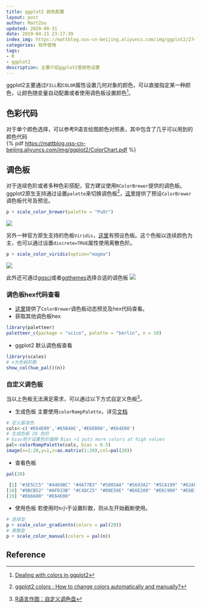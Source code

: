 ```yaml
---
title: ggplot2 颜色配置
layout: post
author: MattZou
updated: 2020-08-31
date: 2019-04-21 23:17:39
index_img: https://mattblog.oss-cn-beijing.aliyuncs.com/img/ggplot2/274-map-a-variable-to-ggplot2-scatterplot.png/bg
categories: 软件使用
tags:
- R
- ggplot2
description: 主要介绍ggplot2里颜色设置
---
```


ggplot2主要通过`FILL`和`COLOR`属性设置几何对象的颜色，可以直接指定某一种颜色，让颜色随变量自动配置或者使用调色板设置颜色[^1]。

## 色彩代码
对于单个颜色选择，可以参考R语言绘图颜色对照表，其中包含了几乎可以用到的颜色代码
<br>
{% pdf https://mattblog.oss-cn-beijing.aliyuncs.com/img/ggplot2/ColorChart.pdf %}
<br>

## 调色板
对于连续色阶或者多种色彩搭配，官方建议使用`RColorBrewer`提供的调色板。
ggplot2原生支持通过设置`palette`来切换调色板[^2]，[这里](https://www.r-graph-gallery.com/38-rcolorbrewers-palettes.html)提供了预设`ColorBrewer`调色板代号及预览。
``` r
p + scale_color_brewer(palette = "PuOr")
```
![](https://mattblog.oss-cn-beijing.aliyuncs.com/img/ggplot2/thecode-1.png/pic)

另外一种官方原生支持的色板`Viridis`，[这里](https://cran.r-project.org/web/packages/viridis/vignettes/intro-to-viridis.html)有预设色板。这个色板以连续颜色为主，也可以通过设置`discrete=TRUE`属性使用离散色阶。
``` r
p + scale_color_viridis(option="magma")
```
![](https://mattblog.oss-cn-beijing.aliyuncs.com/img/ggplot2/viridis.png/pic)

此外还可通过[ggsci](https://cran.r-project.org/web/packages/ggsci/vignettes/ggsci.html)或者[ggthemes](https://yutannihilation.github.io/allYourFigureAreBelongToUs/ggthemes/)选择合适的调色板
![](https://mattblog.oss-cn-beijing.aliyuncs.com/img/ggplot2/ggthemes-1.png/pic)

### 调色板hex代码查看
- [这里](https://colorbrewer2.org/#type=sequential&scheme=BuGn&n=3)提供了`ColorBrewer`调色板动态预览及hex代码查看。
- 获取其他调色板hex
``` r
library(paletteer)
paletteer_c(package = "scico", palette = "berlin", n = 10)
```
- ggplot2 默认调色板查看
``` r
library(scales) 
# n为色板阶数
show_col(hue_pal()(n))
```

### 自定义调色板
当以上色板无法满足需求，可以通过以下方式自定义色板[^3]。

- 生成色板
主要使用`colorRampPalette`，详见[文档](https://www.rdocumentation.org/packages/dichromat/versions/1.1/topics/colorRampPalette)
``` r
# 定义基准色
cols<-c('#E64E00','#65B48E','#E6EB00','#E64E00')
# 生成色板 20 色阶
# bias用于设置色阶偏移 Bias >1 puts more colors at high values
pal<-colorRampPalette(cols, bias = 0.5)
image(x=1:20,y=1,z=as.matrix(1:20),col=pal(20))
```
- 查看色板
``` r
pal(20)

 [1] "#3E5CC5" "#4469BC" "#4A77B3" "#5085AA" "#5693A2" "#5CA199" "#62AF90" "#72B97F" "#86C268"
[10] "#9BCB52" "#AFD33B" "#C4DC25" "#D8E50E" "#E6E200" "#E6C900" "#E6B100" "#E69800" "#E67F00"
[19] "#E66600" "#E64E00"
```
- 使用色板
若使用时n小于设置阶数，则从左开始截断使用。
``` r
# 连续型
p + scale_color_gradientn(colors = pal(20))
# 离散型
p + scale_color_manual(colors = pal(n))
```

## Reference
[^1]: [Dealing with colors in ggplot2](https://www.r-graph-gallery.com/ggplot2-color.html)
[^2]: [ggplot2 colors : How to change colors automatically and manually?](http://www.sthda.com/english/wiki/ggplot2-colors-how-to-change-colors-automatically-and-manually)
[^3]: [R语言作图：自定义调色盘](https://zhuanlan.zhihu.com/p/144764468)